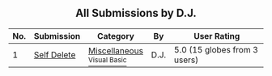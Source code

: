 ﻿<div align="center">

## All Submissions by D\.J\.

</div>

No.  | Submission | Category | By   | User Rating
---- | ---------- | -------- | ---- | -----------
1 | [Self Delete<br />](https://github.com/Planet-Source-Code/d-j-self-delete__1-57074) | [Miscellaneous<br /><sup>Visual Basic</sup>](../ByCategory/miscellaneous__1-1.md) | D\.J\. | 5.0 (15 globes from 3 users)
